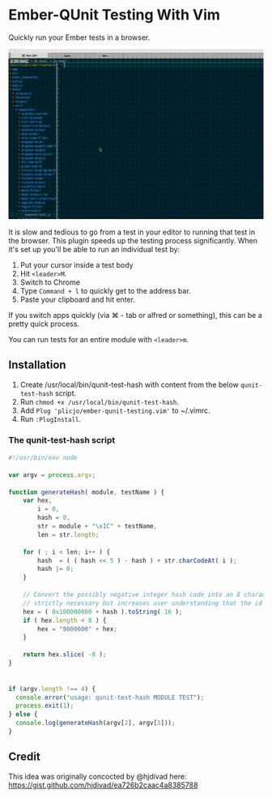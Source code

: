 # Ember-QUnit Testing With Vim

Quickly run your Ember tests in a browser.

![Screencast](https://raw.githubusercontent.com/hjdivad/hjdivad.github.io/master/screencasts/ember-cli-vim.gif)

It is slow and tedious to go from a test in your editor to running that
test in the browser.  This plugin speeds up the testing process significantly.  When it's
set up you'll be able to run an individual test by:

1. Put your cursor inside a test body
2. Hit `<leader>M`.
3. Switch to Chrome
4. Type `Command + l` to quickly get to the address bar.
4. Paste your clipboard and hit enter.

If you switch apps quickly (via ⌘ - tab or alfred or something), this can be a
pretty quick process.

You can run tests for an entire module with `<leader>m`.

## Installation

1. Create /usr/local/bin/qunit-test-hash with content from the below `qunit-test-hash` script.
2. Run `chmod +x /usr/local/bin/qunit-test-hash`.
3. Add `Plug 'plicjo/ember-qunit-testing.vim'` to ~/.vimrc.
4. Run `:PlugInstall`.

### The qunit-test-hash script

```js
#!/usr/bin/env node

var argv = process.argv;

function generateHash( module, testName ) {
	var hex,
		i = 0,
		hash = 0,
		str = module + "\x1C" + testName,
		len = str.length;

	for ( ; i < len; i++ ) {
		hash  = ( ( hash << 5 ) - hash ) + str.charCodeAt( i );
		hash |= 0;
	}

	// Convert the possibly negative integer hash code into an 8 character hex string, which isn't
	// strictly necessary but increases user understanding that the id is a SHA-like hash
	hex = ( 0x100000000 + hash ).toString( 16 );
	if ( hex.length < 8 ) {
		hex = "0000000" + hex;
	}

	return hex.slice( -8 );
}


if (argv.length !== 4) {
  console.error("usage: qunit-test-hash MODULE TEST");
  process.exit(1);
} else {
  console.log(generateHash(argv[2], argv[3]));
}
```

## Credit
This idea was originally concocted by @hjdivad here: https://gist.github.com/hjdivad/ea726b2caac4a8385788

